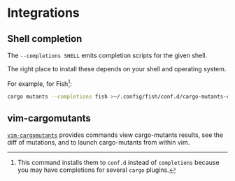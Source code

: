 # Integrations

## Shell completion

The `--completions SHELL` emits completion scripts for the given shell.

The right place to install these depends on your shell and operating system.

For example, for Fish[^fishconf]:

```sh
cargo mutants --completions fish >~/.config/fish/conf.d/cargo-mutants-completions.fish
```

[^fishconf]: This command installs them to `conf.d` instead of `completions` because you may have completions for several `cargo` plugins.

## vim-cargomutants

[`vim-cargomutants`](https://github.com/yining/vim-cargomutants) provides commands
view cargo-mutants results, see the diff of mutations, and to launch cargo-mutants
from within vim.
